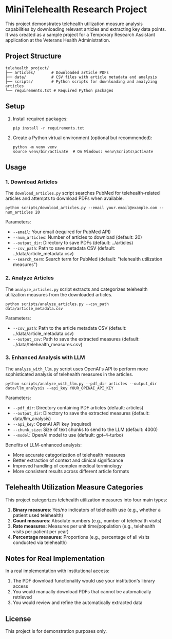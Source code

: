 # MiniTelehealth Research Project

This project demonstrates telehealth utilization measure analysis capabilities by downloading relevant articles and extracting key data points. It was created as a sample project for a Temporary Research Assistant application at the Veterans Health Administration.

## Project Structure

```
telehealth_project/
├── articles/       # Downloaded article PDFs
├── data/           # CSV files with article metadata and analysis
├── scripts/        # Python scripts for downloading and analyzing articles
└── requirements.txt # Required Python packages
```

## Setup

1. Install required packages:
   ```
   pip install -r requirements.txt
   ```

2. Create a Python virtual environment (optional but recommended):
   ```
   python -m venv venv
   source venv/bin/activate  # On Windows: venv\Scripts\activate
   ```

## Usage

### 1. Download Articles

The `download_articles.py` script searches PubMed for telehealth-related articles and attempts to download PDFs when available.

```
python scripts/download_articles.py --email your.email@example.com --num_articles 20
```

Parameters:
- `--email`: Your email (required for PubMed API)
- `--num_articles`: Number of articles to download (default: 20)
- `--output_dir`: Directory to save PDFs (default: ../articles)
- `--csv_path`: Path to save metadata CSV (default: ../data/article_metadata.csv)
- `--search_term`: Search term for PubMed (default: "telehealth utilization measures")

### 2. Analyze Articles

The `analyze_articles.py` script extracts and categorizes telehealth utilization measures from the downloaded articles.

```
python scripts/analyze_articles.py --csv_path data/article_metadata.csv
```

Parameters:
- `--csv_path`: Path to the article metadata CSV (default: ../data/article_metadata.csv)
- `--output_csv`: Path to save the extracted measures (default: ../data/telehealth_measures.csv)

### 3. Enhanced Analysis with LLM

The `analyze_with_llm.py` script uses OpenAI's API to perform more sophisticated analysis of telehealth measures in the articles.

```
python scripts/analyze_with_llm.py --pdf_dir articles --output_dir data/llm_analysis --api_key YOUR_OPENAI_API_KEY
```

Parameters:
- `--pdf_dir`: Directory containing PDF articles (default: articles)
- `--output_dir`: Directory to save the extracted measures (default: data/llm_analysis)
- `--api_key`: OpenAI API key (required)
- `--chunk_size`: Size of text chunks to send to the LLM (default: 4000)
- `--model`: OpenAI model to use (default: gpt-4-turbo)

Benefits of LLM-enhanced analysis:
- More accurate categorization of telehealth measures
- Better extraction of context and clinical significance
- Improved handling of complex medical terminology
- More consistent results across different article formats

## Telehealth Utilization Measure Categories

This project categorizes telehealth utilization measures into four main types:

1. **Binary measures**: Yes/no indicators of telehealth use (e.g., whether a patient used telehealth)
2. **Count measures**: Absolute numbers (e.g., number of telehealth visits)
3. **Rate measures**: Measures per unit time/population (e.g., telehealth visits per patient per year)
4. **Percentage measures**: Proportions (e.g., percentage of all visits conducted via telehealth)

## Notes for Real Implementation

In a real implementation with institutional access:
1. The PDF download functionality would use your institution's library access
2. You would manually download PDFs that cannot be automatically retrieved
3. You would review and refine the automatically extracted data

## License

This project is for demonstration purposes only.
